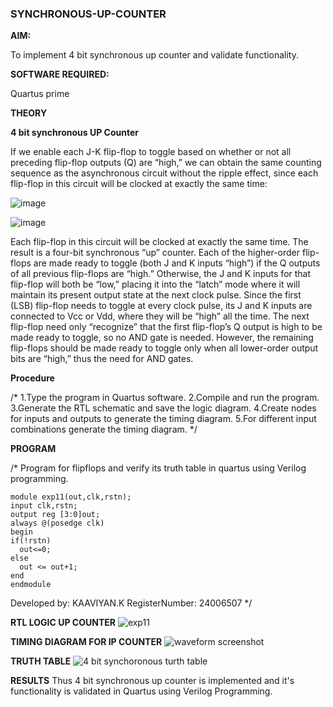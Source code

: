 ### SYNCHRONOUS-UP-COUNTER

**AIM:**

To implement 4 bit synchronous up counter and validate functionality.

**SOFTWARE REQUIRED:**

Quartus prime

**THEORY**

**4 bit synchronous UP Counter**

If we enable each J-K flip-flop to toggle based on whether or not all preceding flip-flop outputs (Q) are “high,” we can obtain the same counting sequence as the asynchronous circuit without the ripple effect, since each flip-flop in this circuit will be clocked at exactly the same time:

![image](https://github.com/naavaneetha/SYNCHRONOUS-UP-COUNTER/assets/154305477/d5db3fa0-e413-404c-b80e-b2f39d82e7e8)


![image](https://github.com/naavaneetha/SYNCHRONOUS-UP-COUNTER/assets/154305477/52cb61eb-d04b-442d-810c-31185a68410b)

Each flip-flop in this circuit will be clocked at exactly the same time.
The result is a four-bit synchronous “up” counter. Each of the higher-order flip-flops are made ready to toggle (both J and K inputs “high”) if the Q outputs of all previous flip-flops are “high.”
Otherwise, the J and K inputs for that flip-flop will both be “low,” placing it into the “latch” mode where it will maintain its present output state at the next clock pulse.
Since the first (LSB) flip-flop needs to toggle at every clock pulse, its J and K inputs are connected to Vcc or Vdd, where they will be “high” all the time.
The next flip-flop need only “recognize” that the first flip-flop’s Q output is high to be made ready to toggle, so no AND gate is needed.
However, the remaining flip-flops should be made ready to toggle only when all lower-order output bits are “high,” thus the need for AND gates.

**Procedure**

/*
 1.Type the program in Quartus software.
 2.Compile and run the program.
 3.Generate the RTL schematic and save the logic diagram.
 4.Create nodes for inputs and outputs to generate the timing diagram.
 5.For different input combinations generate the timing diagram.
*/

**PROGRAM**

/* Program for flipflops and verify its truth table in quartus using Verilog programming. 
```
module exp11(out,clk,rstn);
input clk,rstn;
output reg [3:0]out;
always @(posedge clk)
begin
if(!rstn)
  out<=0;
else
  out <= out+1;
end
endmodule
```
Developed by: KAAVIYAN.K
RegisterNumber: 24006507
*/

**RTL LOGIC UP COUNTER**
![exp11](https://github.com/user-attachments/assets/484939c5-050f-4d95-be8e-a03ed6f9a26c)

**TIMING DIAGRAM FOR IP COUNTER**
![waveform screenshot](https://github.com/user-attachments/assets/abf4651f-6fbf-4e6f-ac48-d9b34c5c7e4a)

**TRUTH TABLE**
![4 bit synchoronous turth table](https://github.com/user-attachments/assets/604af79b-9475-4bd5-9abd-670fd7d2b340)

**RESULTS**
Thus 4 bit synchronous up counter is implemented and it's functionality is validated in Quartus using Verilog Programming.
